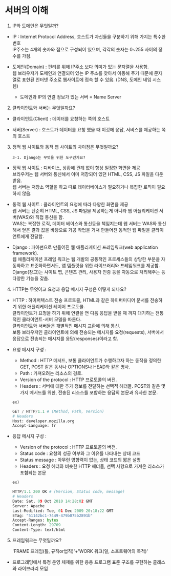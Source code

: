 # 서버의 이해

1. IP와 도메인은 무엇일까?

- IP : Internet Protocol Address, 호스트가 자신들을 구분하기 위해 가지는 특수한 번호
<Br>IP주소는 4개의 숫자와 점으로 구성되어 있으며, 각각의 숫자는 0~255 사이의 정수를 가짐.

- 도메인(Domain) : 편리를 위해 IP주소 보다 의미가 있는 문자열을 사용함.<br>웹 브라우저가 도메인과 연결되어 있는 IP 주소를 찾아서 이동해 주기 때문에 문자열로 표현된 인터넷 주소로 웹사이트에 접속 할 수 있음. (DNS, 도메인 네임 시스템)
    - 도메인과 IP의 연결 정보가 있는 서버 = Name Server

2. 클라이언트와 서버는 무엇일까요?

- 클라이언트(Client) : 데이터를 요청하는 쪽의 호스트

- 서버(Server) : 호스트가 데이터를 요청 했을 때 이것에 응답, 서비스를 제공하는 쪽의 호스트

3. 정적 웹 사이트와 동적 웹 사이트의 차이점은 무엇일까요? 

    ```3-1. Django는 무엇을 위한 도구인가요?```

- 정적 웹 사이트 : 디바이스, 상황에 관계 없이 항상 일정한 화면을 제공<br> 브라우저는 웹 서버와 통신해서 이미 저장되어 있던 HTML, CSS, JS 파일을 다운 받음. <br> 웹 서버는 저장소 역할을 하고 따로 데이터베이스가 필요하거나 복잡한 로직이 필요하지 않음.

- 동적 웹 사이트 : 클라이언트의 요청에 따라 다양한 화면을 제공<br>
웹 서버는 단순히 HTML, CSS, JS 파일을 제공하는게 아니라 웹 어플리케이션 서버(WAS)와 직접 통신을 함.<BR>
WAS는 복잡한 로직, 데이터 베이스와 통신등을 책임지는데 웹 서버는 WAS와 통신해서 얻은 결과 값을 바탕으로 가공 작업을 거쳐 만들어진 동적인 웹 파일을 클라이언트에게 전달함.

- Django : 파이썬으로 만들어진 웹 애플리케이션 프레임워크(web application framework). <br>
웹 애플리케이션 프레임 워크는 웹 개발의 공통적인 프로세스들의 상당한 부분을 자동화하고 표준화하면서도, 앱 템플릿을 위한 라이브러리와 프레임워크를 제공함.<Br>
Django(장고)는 사이트 맵, 콘텐츠 관리, 사용자 인증 등을 자동으로 처리해주는 등 다양한 기능을 갖춤.


4. HTTP는 무엇이고 요청과 응답 메시지 구성은 어떻게 되나요?

- HTTP : 하이퍼텍스트 전송 프로토콜, HTML과 같은 하이퍼미디어 문서를 전송하기 위한 애플리케이션 레이어 프로토콜.<BR> 클라이언트가 요청을 하기 위해 연결을 연 다음 응답을 받을 때 까지 대기하는 전통적인 클라이언트-서버 모델을 따른다.<BR>
클라이언트와 서버들은 개별적인 메시지 교환에 의해 통신.<BR> 보통 브라우저인 클라이언트에 의해 전송되는 메시지를 요청(requests), 서버에서 응답으로 전송되는 메시지를 응답(responses)이라고 함.
- 요청 메시지 구성 : 
    - Method : HTTP 메서드, 보통 클라이언트가 수행하고자 하는 동작을 정의한 GET, POST 같은 동사나 OPTIONS나 HEAD와 같은 명사.
    - Path : 가져오려는 리소스의 경로.
    - Version of the protocol : HTTP 프로토콜의 버전.
    - Headers : 서버에 대한 추가 정보를 전달하는 선택적 헤더들. POST와 같은 몇 가지 메서드를 위한, 전송된 리소스를 포함하는 응답의 본문과 유사한 본문.
    ```py 
    ex)

    GET / HTTP/1.1 # (Method, Path, Version)
    # Headers
    Host: developer.mozilla.org
    Accept-Language: fr
    ```

- 응답 메시지 구성 :
    - Version of the protocol : HTTP 프로토콜의 버전.
    - Status code : 요청의 성공 여부와 그 이유를 나타내는 상태 코드
    - Status message : 아무런 영향력이 없는, 상태 코드의 짧은 설명
    - Headers : 요청 헤더와 비슷한 HTTP 헤더들, 선택 사항으로 가져온 리소스가 포함되는 본문
    ```py
    ex)

    HTTP/1.1 200 OK # (Version, Status code, message)
    # Headers
    Date: Sat, 09 Oct 2010 14:28:02 GMT
    Server: Apache
    Last-Modified: Tue, 01 Dec 2009 20:18:22 GMT
    ETag: "51142bc1-7449-479b075b2891b"
    Accept-Ranges: bytes
    Content-Length: 29769
    Content-Type: text/html
    ```
5. 프레임워크는 무엇일까요?

    'FRAME 프레임(틀, 규칙or법칙)'+'WORK 워크(일, 소프트웨어의 목적)' 

- 프로그래밍에서 특정 운영 체제를 위한 응용 프로그램 표준 구조를 구현하는 클래스와 라이브러리 모임 
